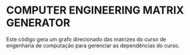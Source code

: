 # COMPUTER ENGINEERING MATRIX GENERATOR

Este código gera um grafo direcionado das matrizes do curso de engenharia de computação para gerenciar as dependências do curso.